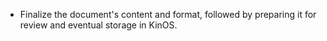 - Finalize the document's content and format, followed by preparing it for review and eventual storage in KinOS.